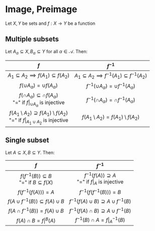 # Image, Preimage
Let $X,Y$ be sets and $f:X\to Y$ be a function
## Multiple subsets
Let $A_{\alpha}\subseteq X,B_{\alpha}\subseteq Y$ for all $\alpha\in \mathcal{A}$. Then:

|                                                        $f$                                                         |                              $f^{-1}$                               |
| :----------------------------------------------------------------------------------------------------------------: | :-----------------------------------------------------------------: |
|                             $A_{1}\subseteq A_{2}\implies f(A_{1})\subseteq f(A_{2})$                              | $A_{1}\subseteq A_{2}\implies f^{-1}(A_{1})\subseteq f^{-1}(A_{2})$ |
|                                      $f(\cup A_{\alpha})=\cup f(A_{\alpha})$                                       |          $f^{-1}(\cup A_{\alpha})=\cup f^{-1}(A_{\alpha})$          |
|        $f(\cap A_{\alpha})\subseteq \cap f(A_{\alpha})$<br>"$=$" if $f\vert_{\cup A_{\alpha}}$ is injective        |         $f^{-1}(\cap A_{\alpha})= \cap f^{-1}(A_{\alpha})$          |
| $f(A_{1}\setminus A_{2})\supseteq f(A_{1})\setminus f(A_{2})$<br> "$=$" if $f\vert_{A_{1}\cup A_{2}}$ is injective |        $f(A_{1}\setminus A_{2})=f(A_{1})\setminus f(A_{2})$         |

## Single subset
Let $A\subseteq X,B\subseteq Y$. Then:

| $f$ | $f^{-1}$ |
|:---:|:---:|
| $f(f^{-1}(B))\subseteq B$ <br> "$=$" if $B\subseteq f(X)$ | $f^{-1}(f(A))\supseteq A$ <br> "$=$" if $f\vert_{A}$ is injective |
| $f(f^{-1}(f(A)))=A$ | $f^{-1}(f(f^{-1}(B)))=B$ |
| $f(A\cup f^{-1}(B))\subseteq f(A)\cup B$ | $f^{-1}(f(A)\cup B)\supseteq A\cup f^{-1}(B)$ |
| $f(A\cap f^{-1}(B))= f(A)\cup B$ | $f^{-1}(f(A)\cap B)\supseteq A\cup f^{-1}(B)$ |
| $f(A)\cap B=f\vert^B(A)$ | $f^{-1}(B)\cap A=f\vert_{A}^{-1}(B)$ |

